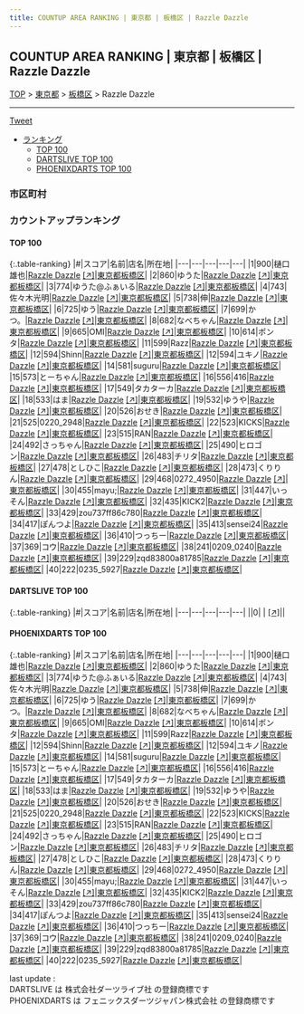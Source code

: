```yaml
---
title: COUNTUP AREA RANKING | 東京都 | 板橋区 | Razzle Dazzle
---
```

## COUNTUP AREA RANKING | 東京都 | 板橋区 | Razzle Dazzle

[TOP](/darts/rank/) > [東京都](/darts/rank/東京都/) > [板橋区](/darts/rank/東京都/板橋区/) > Razzle Dazzle

___

<a href="https://twitter.com/share?ref_src=twsrc%5Etfw" data-text="COUNTUP AREA RANKING | 東京都板橋区Razzle Dazzle" class="twitter-share-button" data-hashtags="DARTSLIVE,PHOENIXDARTS,darts,ダーツ" data-show-count="false">Tweet</a>

* [ランキング](#カウントアップランキング)
    * [TOP 100](#top-100)
    * [DARTSLIVE TOP 100](#dartslive-top-100)
    * [PHOENIXDARTS TOP 100](#phoenixdarts-top-100)

### 市区町村

<ul>

</ul>

### カウントアップランキング

#### TOP 100



{:.table-ranking}
|#|スコア|名前|店名|所在地|
|---|---|---|---|---|
|1|900|<span class="rank-name-pd">樋口 雄也</span>|<a href="/darts/rank/shops/91613.html">Razzle Dazzle</a> <a href="https://vs.phoenixdarts.com/jp/shop/shopDetailInfo/s_91613?s_seq=91613">[↗]</a>|<a href="/darts/rank/東京都/板橋区">東京都板橋区</a>|
|2|860|<span class="rank-name-pd">ゆうた</span>|<a href="/darts/rank/shops/91613.html">Razzle Dazzle</a> <a href="https://vs.phoenixdarts.com/jp/shop/shopDetailInfo/s_91613?s_seq=91613">[↗]</a>|<a href="/darts/rank/東京都/板橋区">東京都板橋区</a>|
|3|774|<span class="rank-name-pd">ゆうた@ふぁいる</span>|<a href="/darts/rank/shops/91613.html">Razzle Dazzle</a> <a href="https://vs.phoenixdarts.com/jp/shop/shopDetailInfo/s_91613?s_seq=91613">[↗]</a>|<a href="/darts/rank/東京都/板橋区">東京都板橋区</a>|
|4|743|<span class="rank-name-pd">佐々木光明</span>|<a href="/darts/rank/shops/91613.html">Razzle Dazzle</a> <a href="https://vs.phoenixdarts.com/jp/shop/shopDetailInfo/s_91613?s_seq=91613">[↗]</a>|<a href="/darts/rank/東京都/板橋区">東京都板橋区</a>|
|5|738|<span class="rank-name-pd">伸</span>|<a href="/darts/rank/shops/91613.html">Razzle Dazzle</a> <a href="https://vs.phoenixdarts.com/jp/shop/shopDetailInfo/s_91613?s_seq=91613">[↗]</a>|<a href="/darts/rank/東京都/板橋区">東京都板橋区</a>|
|6|725|<span class="rank-name-pd">ゆう</span>|<a href="/darts/rank/shops/91613.html">Razzle Dazzle</a> <a href="https://vs.phoenixdarts.com/jp/shop/shopDetailInfo/s_91613?s_seq=91613">[↗]</a>|<a href="/darts/rank/東京都/板橋区">東京都板橋区</a>|
|7|699|<span class="rank-name-pd">かつ。</span>|<a href="/darts/rank/shops/91613.html">Razzle Dazzle</a> <a href="https://vs.phoenixdarts.com/jp/shop/shopDetailInfo/s_91613?s_seq=91613">[↗]</a>|<a href="/darts/rank/東京都/板橋区">東京都板橋区</a>|
|8|682|<span class="rank-name-pd">なべちゃん</span>|<a href="/darts/rank/shops/91613.html">Razzle Dazzle</a> <a href="https://vs.phoenixdarts.com/jp/shop/shopDetailInfo/s_91613?s_seq=91613">[↗]</a>|<a href="/darts/rank/東京都/板橋区">東京都板橋区</a>|
|9|665|<span class="rank-name-pd">OMI</span>|<a href="/darts/rank/shops/91613.html">Razzle Dazzle</a> <a href="https://vs.phoenixdarts.com/jp/shop/shopDetailInfo/s_91613?s_seq=91613">[↗]</a>|<a href="/darts/rank/東京都/板橋区">東京都板橋区</a>|
|10|614|<span class="rank-name-pd">ポンタ</span>|<a href="/darts/rank/shops/91613.html">Razzle Dazzle</a> <a href="https://vs.phoenixdarts.com/jp/shop/shopDetailInfo/s_91613?s_seq=91613">[↗]</a>|<a href="/darts/rank/東京都/板橋区">東京都板橋区</a>|
|11|599|<span class="rank-name-pd">Razz</span>|<a href="/darts/rank/shops/91613.html">Razzle Dazzle</a> <a href="https://vs.phoenixdarts.com/jp/shop/shopDetailInfo/s_91613?s_seq=91613">[↗]</a>|<a href="/darts/rank/東京都/板橋区">東京都板橋区</a>|
|12|594|<span class="rank-name-pd">Shinn</span>|<a href="/darts/rank/shops/91613.html">Razzle Dazzle</a> <a href="https://vs.phoenixdarts.com/jp/shop/shopDetailInfo/s_91613?s_seq=91613">[↗]</a>|<a href="/darts/rank/東京都/板橋区">東京都板橋区</a>|
|12|594|<span class="rank-name-pd">ユキノ</span>|<a href="/darts/rank/shops/91613.html">Razzle Dazzle</a> <a href="https://vs.phoenixdarts.com/jp/shop/shopDetailInfo/s_91613?s_seq=91613">[↗]</a>|<a href="/darts/rank/東京都/板橋区">東京都板橋区</a>|
|14|581|<span class="rank-name-pd">suguru</span>|<a href="/darts/rank/shops/91613.html">Razzle Dazzle</a> <a href="https://vs.phoenixdarts.com/jp/shop/shopDetailInfo/s_91613?s_seq=91613">[↗]</a>|<a href="/darts/rank/東京都/板橋区">東京都板橋区</a>|
|15|573|<span class="rank-name-pd">とーちゃん</span>|<a href="/darts/rank/shops/91613.html">Razzle Dazzle</a> <a href="https://vs.phoenixdarts.com/jp/shop/shopDetailInfo/s_91613?s_seq=91613">[↗]</a>|<a href="/darts/rank/東京都/板橋区">東京都板橋区</a>|
|16|556|<span class="rank-name-pd">416</span>|<a href="/darts/rank/shops/91613.html">Razzle Dazzle</a> <a href="https://vs.phoenixdarts.com/jp/shop/shopDetailInfo/s_91613?s_seq=91613">[↗]</a>|<a href="/darts/rank/東京都/板橋区">東京都板橋区</a>|
|17|549|<span class="rank-name-pd">タカターカ</span>|<a href="/darts/rank/shops/91613.html">Razzle Dazzle</a> <a href="https://vs.phoenixdarts.com/jp/shop/shopDetailInfo/s_91613?s_seq=91613">[↗]</a>|<a href="/darts/rank/東京都/板橋区">東京都板橋区</a>|
|18|533|<span class="rank-name-pd">はま</span>|<a href="/darts/rank/shops/91613.html">Razzle Dazzle</a> <a href="https://vs.phoenixdarts.com/jp/shop/shopDetailInfo/s_91613?s_seq=91613">[↗]</a>|<a href="/darts/rank/東京都/板橋区">東京都板橋区</a>|
|19|532|<span class="rank-name-pd">ゆうや</span>|<a href="/darts/rank/shops/91613.html">Razzle Dazzle</a> <a href="https://vs.phoenixdarts.com/jp/shop/shopDetailInfo/s_91613?s_seq=91613">[↗]</a>|<a href="/darts/rank/東京都/板橋区">東京都板橋区</a>|
|20|526|<span class="rank-name-pd">おせき</span>|<a href="/darts/rank/shops/91613.html">Razzle Dazzle</a> <a href="https://vs.phoenixdarts.com/jp/shop/shopDetailInfo/s_91613?s_seq=91613">[↗]</a>|<a href="/darts/rank/東京都/板橋区">東京都板橋区</a>|
|21|525|<span class="rank-name-pd">0220_2948</span>|<a href="/darts/rank/shops/91613.html">Razzle Dazzle</a> <a href="https://vs.phoenixdarts.com/jp/shop/shopDetailInfo/s_91613?s_seq=91613">[↗]</a>|<a href="/darts/rank/東京都/板橋区">東京都板橋区</a>|
|22|523|<span class="rank-name-pd">KICKS</span>|<a href="/darts/rank/shops/91613.html">Razzle Dazzle</a> <a href="https://vs.phoenixdarts.com/jp/shop/shopDetailInfo/s_91613?s_seq=91613">[↗]</a>|<a href="/darts/rank/東京都/板橋区">東京都板橋区</a>|
|23|515|<span class="rank-name-pd">RAN</span>|<a href="/darts/rank/shops/91613.html">Razzle Dazzle</a> <a href="https://vs.phoenixdarts.com/jp/shop/shopDetailInfo/s_91613?s_seq=91613">[↗]</a>|<a href="/darts/rank/東京都/板橋区">東京都板橋区</a>|
|24|492|<span class="rank-name-pd">さっちゃん</span>|<a href="/darts/rank/shops/91613.html">Razzle Dazzle</a> <a href="https://vs.phoenixdarts.com/jp/shop/shopDetailInfo/s_91613?s_seq=91613">[↗]</a>|<a href="/darts/rank/東京都/板橋区">東京都板橋区</a>|
|25|490|<span class="rank-name-pd">ヒロゴン</span>|<a href="/darts/rank/shops/91613.html">Razzle Dazzle</a> <a href="https://vs.phoenixdarts.com/jp/shop/shopDetailInfo/s_91613?s_seq=91613">[↗]</a>|<a href="/darts/rank/東京都/板橋区">東京都板橋区</a>|
|26|483|<span class="rank-name-pd">チリタ</span>|<a href="/darts/rank/shops/91613.html">Razzle Dazzle</a> <a href="https://vs.phoenixdarts.com/jp/shop/shopDetailInfo/s_91613?s_seq=91613">[↗]</a>|<a href="/darts/rank/東京都/板橋区">東京都板橋区</a>|
|27|478|<span class="rank-name-pd">としひこ</span>|<a href="/darts/rank/shops/91613.html">Razzle Dazzle</a> <a href="https://vs.phoenixdarts.com/jp/shop/shopDetailInfo/s_91613?s_seq=91613">[↗]</a>|<a href="/darts/rank/東京都/板橋区">東京都板橋区</a>|
|28|473|<span class="rank-name-pd">くりりん</span>|<a href="/darts/rank/shops/91613.html">Razzle Dazzle</a> <a href="https://vs.phoenixdarts.com/jp/shop/shopDetailInfo/s_91613?s_seq=91613">[↗]</a>|<a href="/darts/rank/東京都/板橋区">東京都板橋区</a>|
|29|468|<span class="rank-name-pd">0272_4950</span>|<a href="/darts/rank/shops/91613.html">Razzle Dazzle</a> <a href="https://vs.phoenixdarts.com/jp/shop/shopDetailInfo/s_91613?s_seq=91613">[↗]</a>|<a href="/darts/rank/東京都/板橋区">東京都板橋区</a>|
|30|455|<span class="rank-name-pd">mayu;</span>|<a href="/darts/rank/shops/91613.html">Razzle Dazzle</a> <a href="https://vs.phoenixdarts.com/jp/shop/shopDetailInfo/s_91613?s_seq=91613">[↗]</a>|<a href="/darts/rank/東京都/板橋区">東京都板橋区</a>|
|31|447|<span class="rank-name-pd">いっそん</span>|<a href="/darts/rank/shops/91613.html">Razzle Dazzle</a> <a href="https://vs.phoenixdarts.com/jp/shop/shopDetailInfo/s_91613?s_seq=91613">[↗]</a>|<a href="/darts/rank/東京都/板橋区">東京都板橋区</a>|
|32|435|<span class="rank-name-pd">KICK2</span>|<a href="/darts/rank/shops/91613.html">Razzle Dazzle</a> <a href="https://vs.phoenixdarts.com/jp/shop/shopDetailInfo/s_91613?s_seq=91613">[↗]</a>|<a href="/darts/rank/東京都/板橋区">東京都板橋区</a>|
|33|429|<span class="rank-name-pd">zou737ff86c780</span>|<a href="/darts/rank/shops/91613.html">Razzle Dazzle</a> <a href="https://vs.phoenixdarts.com/jp/shop/shopDetailInfo/s_91613?s_seq=91613">[↗]</a>|<a href="/darts/rank/東京都/板橋区">東京都板橋区</a>|
|34|417|<span class="rank-name-pd">ぽんつよ</span>|<a href="/darts/rank/shops/91613.html">Razzle Dazzle</a> <a href="https://vs.phoenixdarts.com/jp/shop/shopDetailInfo/s_91613?s_seq=91613">[↗]</a>|<a href="/darts/rank/東京都/板橋区">東京都板橋区</a>|
|35|413|<span class="rank-name-pd">sensei24</span>|<a href="/darts/rank/shops/91613.html">Razzle Dazzle</a> <a href="https://vs.phoenixdarts.com/jp/shop/shopDetailInfo/s_91613?s_seq=91613">[↗]</a>|<a href="/darts/rank/東京都/板橋区">東京都板橋区</a>|
|36|410|<span class="rank-name-pd">つっちー</span>|<a href="/darts/rank/shops/91613.html">Razzle Dazzle</a> <a href="https://vs.phoenixdarts.com/jp/shop/shopDetailInfo/s_91613?s_seq=91613">[↗]</a>|<a href="/darts/rank/東京都/板橋区">東京都板橋区</a>|
|37|369|<span class="rank-name-pd">コウ</span>|<a href="/darts/rank/shops/91613.html">Razzle Dazzle</a> <a href="https://vs.phoenixdarts.com/jp/shop/shopDetailInfo/s_91613?s_seq=91613">[↗]</a>|<a href="/darts/rank/東京都/板橋区">東京都板橋区</a>|
|38|241|<span class="rank-name-pd">0209_0240</span>|<a href="/darts/rank/shops/91613.html">Razzle Dazzle</a> <a href="https://vs.phoenixdarts.com/jp/shop/shopDetailInfo/s_91613?s_seq=91613">[↗]</a>|<a href="/darts/rank/東京都/板橋区">東京都板橋区</a>|
|39|229|<span class="rank-name-pd">zqd83800a81785</span>|<a href="/darts/rank/shops/91613.html">Razzle Dazzle</a> <a href="https://vs.phoenixdarts.com/jp/shop/shopDetailInfo/s_91613?s_seq=91613">[↗]</a>|<a href="/darts/rank/東京都/板橋区">東京都板橋区</a>|
|40|222|<span class="rank-name-pd">0235_5927</span>|<a href="/darts/rank/shops/91613.html">Razzle Dazzle</a> <a href="https://vs.phoenixdarts.com/jp/shop/shopDetailInfo/s_91613?s_seq=91613">[↗]</a>|<a href="/darts/rank/東京都/板橋区">東京都板橋区</a>|


#### DARTSLIVE TOP 100



{:.table-ranking}
|#|スコア|名前|店名|所在地|
|---|---|---|---|---|
||0|<span class="rank-name-dl"> </span>|<a href="/darts/rank/shops/.html"></a> <a href="">[↗]</a>|<a href="/darts/rank//"></a>|


#### PHOENIXDARTS TOP 100



{:.table-ranking}
|#|スコア|名前|店名|所在地|
|---|---|---|---|---|
|1|900|<span class="rank-name-pd">樋口 雄也</span>|<a href="/darts/rank/shops/91613.html">Razzle Dazzle</a> <a href="https://vs.phoenixdarts.com/jp/shop/shopDetailInfo/s_91613?s_seq=91613">[↗]</a>|<a href="/darts/rank/東京都/板橋区">東京都板橋区</a>|
|2|860|<span class="rank-name-pd">ゆうた</span>|<a href="/darts/rank/shops/91613.html">Razzle Dazzle</a> <a href="https://vs.phoenixdarts.com/jp/shop/shopDetailInfo/s_91613?s_seq=91613">[↗]</a>|<a href="/darts/rank/東京都/板橋区">東京都板橋区</a>|
|3|774|<span class="rank-name-pd">ゆうた@ふぁいる</span>|<a href="/darts/rank/shops/91613.html">Razzle Dazzle</a> <a href="https://vs.phoenixdarts.com/jp/shop/shopDetailInfo/s_91613?s_seq=91613">[↗]</a>|<a href="/darts/rank/東京都/板橋区">東京都板橋区</a>|
|4|743|<span class="rank-name-pd">佐々木光明</span>|<a href="/darts/rank/shops/91613.html">Razzle Dazzle</a> <a href="https://vs.phoenixdarts.com/jp/shop/shopDetailInfo/s_91613?s_seq=91613">[↗]</a>|<a href="/darts/rank/東京都/板橋区">東京都板橋区</a>|
|5|738|<span class="rank-name-pd">伸</span>|<a href="/darts/rank/shops/91613.html">Razzle Dazzle</a> <a href="https://vs.phoenixdarts.com/jp/shop/shopDetailInfo/s_91613?s_seq=91613">[↗]</a>|<a href="/darts/rank/東京都/板橋区">東京都板橋区</a>|
|6|725|<span class="rank-name-pd">ゆう</span>|<a href="/darts/rank/shops/91613.html">Razzle Dazzle</a> <a href="https://vs.phoenixdarts.com/jp/shop/shopDetailInfo/s_91613?s_seq=91613">[↗]</a>|<a href="/darts/rank/東京都/板橋区">東京都板橋区</a>|
|7|699|<span class="rank-name-pd">かつ。</span>|<a href="/darts/rank/shops/91613.html">Razzle Dazzle</a> <a href="https://vs.phoenixdarts.com/jp/shop/shopDetailInfo/s_91613?s_seq=91613">[↗]</a>|<a href="/darts/rank/東京都/板橋区">東京都板橋区</a>|
|8|682|<span class="rank-name-pd">なべちゃん</span>|<a href="/darts/rank/shops/91613.html">Razzle Dazzle</a> <a href="https://vs.phoenixdarts.com/jp/shop/shopDetailInfo/s_91613?s_seq=91613">[↗]</a>|<a href="/darts/rank/東京都/板橋区">東京都板橋区</a>|
|9|665|<span class="rank-name-pd">OMI</span>|<a href="/darts/rank/shops/91613.html">Razzle Dazzle</a> <a href="https://vs.phoenixdarts.com/jp/shop/shopDetailInfo/s_91613?s_seq=91613">[↗]</a>|<a href="/darts/rank/東京都/板橋区">東京都板橋区</a>|
|10|614|<span class="rank-name-pd">ポンタ</span>|<a href="/darts/rank/shops/91613.html">Razzle Dazzle</a> <a href="https://vs.phoenixdarts.com/jp/shop/shopDetailInfo/s_91613?s_seq=91613">[↗]</a>|<a href="/darts/rank/東京都/板橋区">東京都板橋区</a>|
|11|599|<span class="rank-name-pd">Razz</span>|<a href="/darts/rank/shops/91613.html">Razzle Dazzle</a> <a href="https://vs.phoenixdarts.com/jp/shop/shopDetailInfo/s_91613?s_seq=91613">[↗]</a>|<a href="/darts/rank/東京都/板橋区">東京都板橋区</a>|
|12|594|<span class="rank-name-pd">Shinn</span>|<a href="/darts/rank/shops/91613.html">Razzle Dazzle</a> <a href="https://vs.phoenixdarts.com/jp/shop/shopDetailInfo/s_91613?s_seq=91613">[↗]</a>|<a href="/darts/rank/東京都/板橋区">東京都板橋区</a>|
|12|594|<span class="rank-name-pd">ユキノ</span>|<a href="/darts/rank/shops/91613.html">Razzle Dazzle</a> <a href="https://vs.phoenixdarts.com/jp/shop/shopDetailInfo/s_91613?s_seq=91613">[↗]</a>|<a href="/darts/rank/東京都/板橋区">東京都板橋区</a>|
|14|581|<span class="rank-name-pd">suguru</span>|<a href="/darts/rank/shops/91613.html">Razzle Dazzle</a> <a href="https://vs.phoenixdarts.com/jp/shop/shopDetailInfo/s_91613?s_seq=91613">[↗]</a>|<a href="/darts/rank/東京都/板橋区">東京都板橋区</a>|
|15|573|<span class="rank-name-pd">とーちゃん</span>|<a href="/darts/rank/shops/91613.html">Razzle Dazzle</a> <a href="https://vs.phoenixdarts.com/jp/shop/shopDetailInfo/s_91613?s_seq=91613">[↗]</a>|<a href="/darts/rank/東京都/板橋区">東京都板橋区</a>|
|16|556|<span class="rank-name-pd">416</span>|<a href="/darts/rank/shops/91613.html">Razzle Dazzle</a> <a href="https://vs.phoenixdarts.com/jp/shop/shopDetailInfo/s_91613?s_seq=91613">[↗]</a>|<a href="/darts/rank/東京都/板橋区">東京都板橋区</a>|
|17|549|<span class="rank-name-pd">タカターカ</span>|<a href="/darts/rank/shops/91613.html">Razzle Dazzle</a> <a href="https://vs.phoenixdarts.com/jp/shop/shopDetailInfo/s_91613?s_seq=91613">[↗]</a>|<a href="/darts/rank/東京都/板橋区">東京都板橋区</a>|
|18|533|<span class="rank-name-pd">はま</span>|<a href="/darts/rank/shops/91613.html">Razzle Dazzle</a> <a href="https://vs.phoenixdarts.com/jp/shop/shopDetailInfo/s_91613?s_seq=91613">[↗]</a>|<a href="/darts/rank/東京都/板橋区">東京都板橋区</a>|
|19|532|<span class="rank-name-pd">ゆうや</span>|<a href="/darts/rank/shops/91613.html">Razzle Dazzle</a> <a href="https://vs.phoenixdarts.com/jp/shop/shopDetailInfo/s_91613?s_seq=91613">[↗]</a>|<a href="/darts/rank/東京都/板橋区">東京都板橋区</a>|
|20|526|<span class="rank-name-pd">おせき</span>|<a href="/darts/rank/shops/91613.html">Razzle Dazzle</a> <a href="https://vs.phoenixdarts.com/jp/shop/shopDetailInfo/s_91613?s_seq=91613">[↗]</a>|<a href="/darts/rank/東京都/板橋区">東京都板橋区</a>|
|21|525|<span class="rank-name-pd">0220_2948</span>|<a href="/darts/rank/shops/91613.html">Razzle Dazzle</a> <a href="https://vs.phoenixdarts.com/jp/shop/shopDetailInfo/s_91613?s_seq=91613">[↗]</a>|<a href="/darts/rank/東京都/板橋区">東京都板橋区</a>|
|22|523|<span class="rank-name-pd">KICKS</span>|<a href="/darts/rank/shops/91613.html">Razzle Dazzle</a> <a href="https://vs.phoenixdarts.com/jp/shop/shopDetailInfo/s_91613?s_seq=91613">[↗]</a>|<a href="/darts/rank/東京都/板橋区">東京都板橋区</a>|
|23|515|<span class="rank-name-pd">RAN</span>|<a href="/darts/rank/shops/91613.html">Razzle Dazzle</a> <a href="https://vs.phoenixdarts.com/jp/shop/shopDetailInfo/s_91613?s_seq=91613">[↗]</a>|<a href="/darts/rank/東京都/板橋区">東京都板橋区</a>|
|24|492|<span class="rank-name-pd">さっちゃん</span>|<a href="/darts/rank/shops/91613.html">Razzle Dazzle</a> <a href="https://vs.phoenixdarts.com/jp/shop/shopDetailInfo/s_91613?s_seq=91613">[↗]</a>|<a href="/darts/rank/東京都/板橋区">東京都板橋区</a>|
|25|490|<span class="rank-name-pd">ヒロゴン</span>|<a href="/darts/rank/shops/91613.html">Razzle Dazzle</a> <a href="https://vs.phoenixdarts.com/jp/shop/shopDetailInfo/s_91613?s_seq=91613">[↗]</a>|<a href="/darts/rank/東京都/板橋区">東京都板橋区</a>|
|26|483|<span class="rank-name-pd">チリタ</span>|<a href="/darts/rank/shops/91613.html">Razzle Dazzle</a> <a href="https://vs.phoenixdarts.com/jp/shop/shopDetailInfo/s_91613?s_seq=91613">[↗]</a>|<a href="/darts/rank/東京都/板橋区">東京都板橋区</a>|
|27|478|<span class="rank-name-pd">としひこ</span>|<a href="/darts/rank/shops/91613.html">Razzle Dazzle</a> <a href="https://vs.phoenixdarts.com/jp/shop/shopDetailInfo/s_91613?s_seq=91613">[↗]</a>|<a href="/darts/rank/東京都/板橋区">東京都板橋区</a>|
|28|473|<span class="rank-name-pd">くりりん</span>|<a href="/darts/rank/shops/91613.html">Razzle Dazzle</a> <a href="https://vs.phoenixdarts.com/jp/shop/shopDetailInfo/s_91613?s_seq=91613">[↗]</a>|<a href="/darts/rank/東京都/板橋区">東京都板橋区</a>|
|29|468|<span class="rank-name-pd">0272_4950</span>|<a href="/darts/rank/shops/91613.html">Razzle Dazzle</a> <a href="https://vs.phoenixdarts.com/jp/shop/shopDetailInfo/s_91613?s_seq=91613">[↗]</a>|<a href="/darts/rank/東京都/板橋区">東京都板橋区</a>|
|30|455|<span class="rank-name-pd">mayu;</span>|<a href="/darts/rank/shops/91613.html">Razzle Dazzle</a> <a href="https://vs.phoenixdarts.com/jp/shop/shopDetailInfo/s_91613?s_seq=91613">[↗]</a>|<a href="/darts/rank/東京都/板橋区">東京都板橋区</a>|
|31|447|<span class="rank-name-pd">いっそん</span>|<a href="/darts/rank/shops/91613.html">Razzle Dazzle</a> <a href="https://vs.phoenixdarts.com/jp/shop/shopDetailInfo/s_91613?s_seq=91613">[↗]</a>|<a href="/darts/rank/東京都/板橋区">東京都板橋区</a>|
|32|435|<span class="rank-name-pd">KICK2</span>|<a href="/darts/rank/shops/91613.html">Razzle Dazzle</a> <a href="https://vs.phoenixdarts.com/jp/shop/shopDetailInfo/s_91613?s_seq=91613">[↗]</a>|<a href="/darts/rank/東京都/板橋区">東京都板橋区</a>|
|33|429|<span class="rank-name-pd">zou737ff86c780</span>|<a href="/darts/rank/shops/91613.html">Razzle Dazzle</a> <a href="https://vs.phoenixdarts.com/jp/shop/shopDetailInfo/s_91613?s_seq=91613">[↗]</a>|<a href="/darts/rank/東京都/板橋区">東京都板橋区</a>|
|34|417|<span class="rank-name-pd">ぽんつよ</span>|<a href="/darts/rank/shops/91613.html">Razzle Dazzle</a> <a href="https://vs.phoenixdarts.com/jp/shop/shopDetailInfo/s_91613?s_seq=91613">[↗]</a>|<a href="/darts/rank/東京都/板橋区">東京都板橋区</a>|
|35|413|<span class="rank-name-pd">sensei24</span>|<a href="/darts/rank/shops/91613.html">Razzle Dazzle</a> <a href="https://vs.phoenixdarts.com/jp/shop/shopDetailInfo/s_91613?s_seq=91613">[↗]</a>|<a href="/darts/rank/東京都/板橋区">東京都板橋区</a>|
|36|410|<span class="rank-name-pd">つっちー</span>|<a href="/darts/rank/shops/91613.html">Razzle Dazzle</a> <a href="https://vs.phoenixdarts.com/jp/shop/shopDetailInfo/s_91613?s_seq=91613">[↗]</a>|<a href="/darts/rank/東京都/板橋区">東京都板橋区</a>|
|37|369|<span class="rank-name-pd">コウ</span>|<a href="/darts/rank/shops/91613.html">Razzle Dazzle</a> <a href="https://vs.phoenixdarts.com/jp/shop/shopDetailInfo/s_91613?s_seq=91613">[↗]</a>|<a href="/darts/rank/東京都/板橋区">東京都板橋区</a>|
|38|241|<span class="rank-name-pd">0209_0240</span>|<a href="/darts/rank/shops/91613.html">Razzle Dazzle</a> <a href="https://vs.phoenixdarts.com/jp/shop/shopDetailInfo/s_91613?s_seq=91613">[↗]</a>|<a href="/darts/rank/東京都/板橋区">東京都板橋区</a>|
|39|229|<span class="rank-name-pd">zqd83800a81785</span>|<a href="/darts/rank/shops/91613.html">Razzle Dazzle</a> <a href="https://vs.phoenixdarts.com/jp/shop/shopDetailInfo/s_91613?s_seq=91613">[↗]</a>|<a href="/darts/rank/東京都/板橋区">東京都板橋区</a>|
|40|222|<span class="rank-name-pd">0235_5927</span>|<a href="/darts/rank/shops/91613.html">Razzle Dazzle</a> <a href="https://vs.phoenixdarts.com/jp/shop/shopDetailInfo/s_91613?s_seq=91613">[↗]</a>|<a href="/darts/rank/東京都/板橋区">東京都板橋区</a>|


<div class="footer border-top border-gray-light mt-5 pt-3 text-right text-gray">
    last update : <span style="font-weight: italic" id="foot_last_modified"></span><br />
    DARTSLIVE は 株式会社ダーツライブ社 の登録商標です<br />
    PHOENIXDARTS は フェニックスダーツジャパン株式会社 の登録商標です<br />
</div>

<script src="https://cdnjs.cloudflare.com/ajax/libs/jquery.tablesorter/2.31.3/js/jquery.tablesorter.min.js" integrity="sha512-qzgd5cYSZcosqpzpn7zF2ZId8f/8CHmFKZ8j7mU4OUXTNRd5g+ZHBPsgKEwoqxCtdQvExE5LprwwPAgoicguNg==" crossorigin="anonymous" referrerpolicy="no-referrer"></script>
<link rel="stylesheet" href="https://cdnjs.cloudflare.com/ajax/libs/jquery.tablesorter/2.31.3/css/theme.default.min.css" integrity="sha512-wghhOJkjQX0Lh3NSWvNKeZ0ZpNn+SPVXX1Qyc9OCaogADktxrBiBdKGDoqVUOyhStvMBmJQ8ZdMHiR3wuEq8+w==" crossorigin="anonymous" referrerpolicy="no-referrer" />
<script>
$(function() {
    $(".table-ranking").tablesorter({sortList:[[0, 0]]});
    $("#foot_last_modified").text(formatDate(new Date(document.lastModified), 'yyyy-MM-dd HH:mm:ss'));
});
</script>

<script async src="https://platform.twitter.com/widgets.js" charset="utf-8"></script>